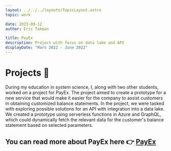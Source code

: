```yaml
---
layout: ../../../layouts/TopicLayout.astro
topic: work

date: 2023-09-12
author: Eric Takman

title: PayEx
description: Project with focus on data lake and API
displayDate: "Mars 2022 - June 2022"
---
```


# Projects 🚀

During my education in system science, I, along with two other students, worked on a project for PayEx. The project aimed to create a prototype for a new service that would make it easier for the company to assist customers in obtaining customized balance statements. In the project, we were tasked with exploring possible solutions for an API with integration into a data lake. We created a prototype using serverless functions in Azure and GraphQL, which could dynamically fetch the relevant data for the customer's balance statement based on selected parameters.

<div class="pt-2"></div>

## You can read more about PayEx here 👉 [PayEx](https://www.payex.se/)